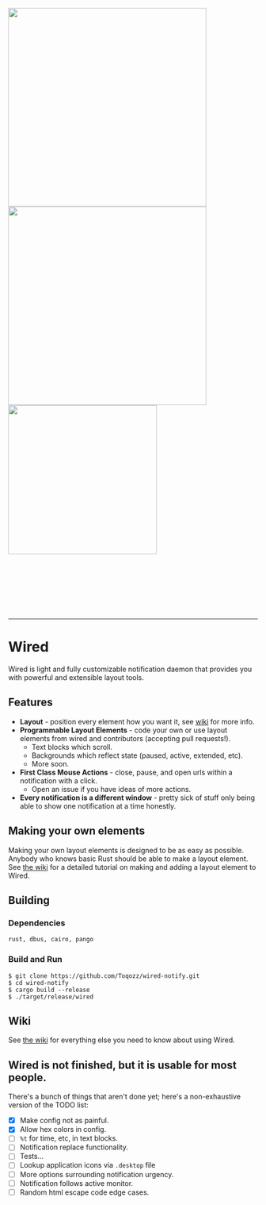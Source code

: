 <p align="middle">
  <img src="https://raw.githubusercontent.com/Toqozz/wired-notify/master/readme_stuff/musicc.gif" width="400" align="left">
  <div>
    <img src="https://raw.githubusercontent.com/Toqozz/wired-notify/master/readme_stuff/simple.gif" width="400" align="top"/>
    <br>
    <img src="https://raw.githubusercontent.com/Toqozz/wired-notify/master/readme_stuff/horizontal.gif" width="300" align="top"/>
  </div>
</p>
<br><br><br><br><br><br>

---

# Wired
Wired is light and fully customizable notification daemon that provides you with powerful and extensible layout
tools.

## Features
- **Layout** - position every element how you want it, see [wiki](https://github.com/Toqozz/wired-notify/wiki/Blocks) for more info.
- **Programmable Layout Elements** - code your own or use layout elements from wired and contributors (accepting pull requests!).
    - Text blocks which scroll.
    - Backgrounds which reflect state (paused, active, extended, etc).
    - More soon.
- **First Class Mouse Actions** - close, pause, and open urls within a notification with a click.
    - Open an issue if you have ideas of more actions.
- **Every notification is a different window** - pretty sick of stuff only being able to show one notification at a time honestly.

## Making your own elements
Making your own layout elements is designed to be as easy as possible.
Anybody who knows basic Rust should be able to make a layout element.
See [the wiki](https://github.com/Toqozz/wired-notify/wiki/Making-Your-Own-Blocks) for a detailed tutorial on making and adding a layout element to Wired.

## Building
### Dependencies
`rust, dbus, cairo, pango`
### Build and Run
```
$ git clone https://github.com/Toqozz/wired-notify.git
$ cd wired-notify
$ cargo build --release
$ ./target/release/wired
```

## Wiki
See [the wiki](https://github.com/Toqozz/wired-notify/wiki) for everything else you need to know about using Wired.

## Wired is not finished, but it is usable for most people.
There's a bunch of things that aren't done yet; here's a non-exhaustive version of the TODO list:
- [x] Make config not as painful.
- [x] Allow hex colors in config.
- [ ] `%t` for time, etc, in text blocks.
- [ ] Notification replace functionality.
- [ ] Tests...
- [ ] Lookup application icons via `.desktop` file
- [ ] More options surrounding notification urgency.
- [ ] Notification follows active monitor.
- [ ] Random html escape code edge cases.
